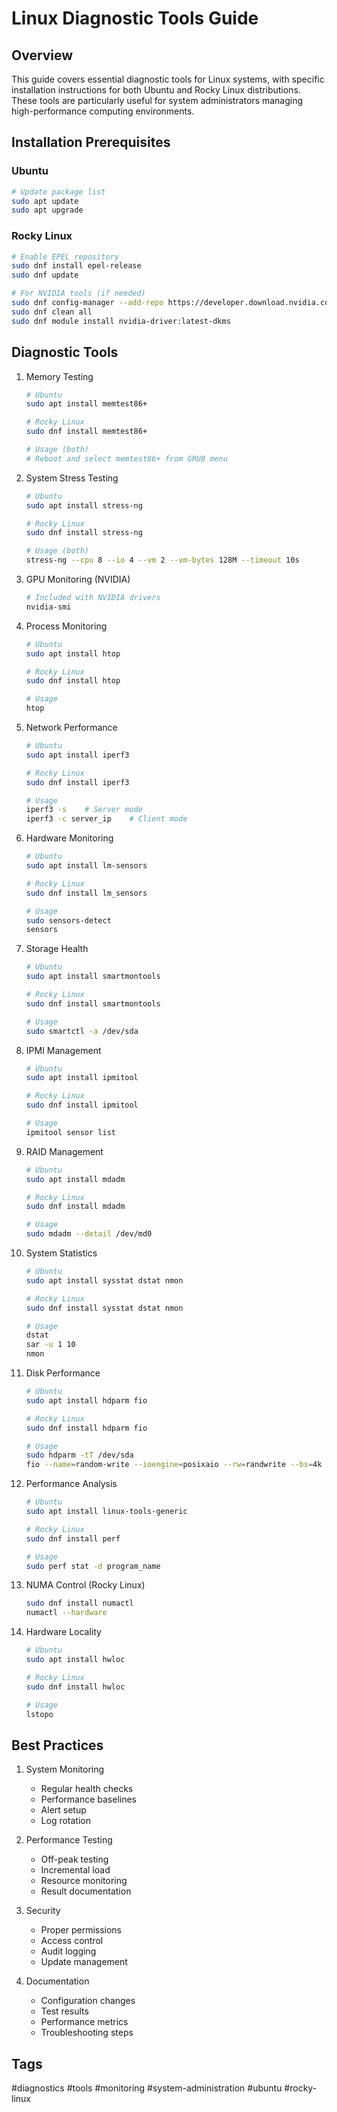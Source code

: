 # Linux Diagnostic Tools Guide

## Overview
This guide covers essential diagnostic tools for Linux systems, with specific installation instructions for both Ubuntu and Rocky Linux distributions. These tools are particularly useful for system administrators managing high-performance computing environments.

## Installation Prerequisites

### Ubuntu
```bash
# Update package list
sudo apt update
sudo apt upgrade
```

### Rocky Linux
```bash
# Enable EPEL repository
sudo dnf install epel-release
sudo dnf update

# For NVIDIA tools (if needed)
sudo dnf config-manager --add-repo https://developer.download.nvidia.com/compute/cuda/repos/rhel8/x86_64/cuda-rhel8.repo
sudo dnf clean all
sudo dnf module install nvidia-driver:latest-dkms
```

## Diagnostic Tools

1. Memory Testing
   ```bash
   # Ubuntu
   sudo apt install memtest86+
   
   # Rocky Linux
   sudo dnf install memtest86+
   
   # Usage (both)
   # Reboot and select memtest86+ from GRUB menu
   ```

2. System Stress Testing
   ```bash
   # Ubuntu
   sudo apt install stress-ng
   
   # Rocky Linux
   sudo dnf install stress-ng
   
   # Usage (both)
   stress-ng --cpu 8 --io 4 --vm 2 --vm-bytes 128M --timeout 10s
   ```

3. GPU Monitoring (NVIDIA)
   ```bash
   # Included with NVIDIA drivers
   nvidia-smi
   ```

4. Process Monitoring
   ```bash
   # Ubuntu
   sudo apt install htop
   
   # Rocky Linux
   sudo dnf install htop
   
   # Usage
   htop
   ```

5. Network Performance
   ```bash
   # Ubuntu
   sudo apt install iperf3
   
   # Rocky Linux
   sudo dnf install iperf3
   
   # Usage
   iperf3 -s    # Server mode
   iperf3 -c server_ip    # Client mode
   ```

6. Hardware Monitoring
   ```bash
   # Ubuntu
   sudo apt install lm-sensors
   
   # Rocky Linux
   sudo dnf install lm_sensors
   
   # Usage
   sudo sensors-detect
   sensors
   ```

7. Storage Health
   ```bash
   # Ubuntu
   sudo apt install smartmontools
   
   # Rocky Linux
   sudo dnf install smartmontools
   
   # Usage
   sudo smartctl -a /dev/sda
   ```

8. IPMI Management
   ```bash
   # Ubuntu
   sudo apt install ipmitool
   
   # Rocky Linux
   sudo dnf install ipmitool
   
   # Usage
   ipmitool sensor list
   ```

9. RAID Management
   ```bash
   # Ubuntu
   sudo apt install mdadm
   
   # Rocky Linux
   sudo dnf install mdadm
   
   # Usage
   sudo mdadm --detail /dev/md0
   ```

10. System Statistics
    ```bash
    # Ubuntu
    sudo apt install sysstat dstat nmon
    
    # Rocky Linux
    sudo dnf install sysstat dstat nmon
    
    # Usage
    dstat
    sar -u 1 10
    nmon
    ```

11. Disk Performance
    ```bash
    # Ubuntu
    sudo apt install hdparm fio
    
    # Rocky Linux
    sudo dnf install hdparm fio
    
    # Usage
    sudo hdparm -tT /dev/sda
    fio --name=random-write --ioengine=posixaio --rw=randwrite --bs=4k --size=4g --numjobs=1 --runtime=60
    ```

12. Performance Analysis
    ```bash
    # Ubuntu
    sudo apt install linux-tools-generic
    
    # Rocky Linux
    sudo dnf install perf
    
    # Usage
    sudo perf stat -d program_name
    ```

13. NUMA Control (Rocky Linux)
    ```bash
    sudo dnf install numactl
    numactl --hardware
    ```

14. Hardware Locality
    ```bash
    # Ubuntu
    sudo apt install hwloc
    
    # Rocky Linux
    sudo dnf install hwloc
    
    # Usage
    lstopo
    ```

## Best Practices
1. System Monitoring
   - Regular health checks
   - Performance baselines
   - Alert setup
   - Log rotation

2. Performance Testing
   - Off-peak testing
   - Incremental load
   - Resource monitoring
   - Result documentation

3. Security
   - Proper permissions
   - Access control
   - Audit logging
   - Update management

4. Documentation
   - Configuration changes
   - Test results
   - Performance metrics
   - Troubleshooting steps

## Tags
#diagnostics #tools #monitoring #system-administration #ubuntu #rocky-linux